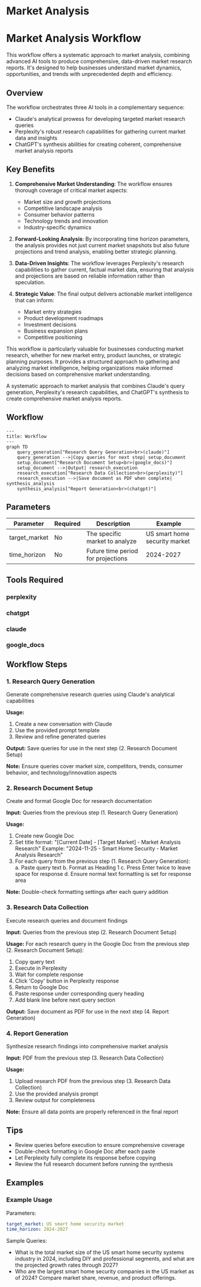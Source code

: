 # Market Analysis

# Market Analysis Workflow

This workflow offers a systematic approach to market analysis, combining advanced AI tools to produce comprehensive, data-driven market research reports. It's designed to help businesses understand market dynamics, opportunities, and trends with unprecedented depth and efficiency.

## Overview

The workflow orchestrates three AI tools in a complementary sequence:

- Claude's analytical prowess for developing targeted market research queries
- Perplexity's robust research capabilities for gathering current market data and insights
- ChatGPT's synthesis abilities for creating coherent, comprehensive market analysis reports

## Key Benefits

1. **Comprehensive Market Understanding**: The workflow ensures thorough coverage of critical market aspects:
   - Market size and growth projections
   - Competitive landscape analysis
   - Consumer behavior patterns
   - Technology trends and innovation
   - Industry-specific dynamics

2. **Forward-Looking Analysis**: By incorporating time horizon parameters, the analysis provides not just current market snapshots but also future projections and trend analysis, enabling better strategic planning.

3. **Data-Driven Insights**: The workflow leverages Perplexity's research capabilities to gather current, factual market data, ensuring that analysis and projections are based on reliable information rather than speculation.

4. **Strategic Value**: The final output delivers actionable market intelligence that can inform:
   - Market entry strategies
   - Product development roadmaps
   - Investment decisions
   - Business expansion plans
   - Competitive positioning

This workflow is particularly valuable for businesses conducting market research, whether for new market entry, product launches, or strategic planning purposes. It provides a structured approach to gathering and analyzing market intelligence, helping organizations make informed decisions based on comprehensive market understanding.


A systematic approach to market analysis that combines Claude's query generation, Perplexity's research capabilities, and ChatGPT's synthesis to create comprehensive market analysis reports.

## Workflow

```mermaid
---
title: Workflow
---
graph TD
    query_generation["Research Query Generation<br>(claude)"]
    query_generation -->|Copy queries for next step| setup_document
    setup_document["Research Document Setup<br>(google_docs)"]
    setup_document -->|Output| research_execution
    research_execution["Research Data Collection<br>(perplexity)"]
    research_execution -->|Save document as PDF when complete| synthesis_analysis
    synthesis_analysis["Report Generation<br>(chatgpt)"]

```

## Parameters

| Parameter | Required | Description | Example |
|-----------|----------|-------------|----------|
| target_market | No | The specific market to analyze | US smart home security market |
| time_horizon | No | Future time period for projections | 2024-2027 |


## Tools Required

### perplexity


### chatgpt


### claude


### google_docs




## Workflow Steps
### 1. Research Query Generation

Generate comprehensive research queries using Claude's analytical capabilities

**Usage:**
1. Create a new conversation with Claude
2. Use the provided prompt template
3. Review and refine generated queries


**Output:** Save queries for use in the next step (2. Research Document Setup)

**Note:** Ensure queries cover market size, competitors, trends, consumer behavior, and technology/innovation aspects

### 2. Research Document Setup

Create and format Google Doc for research documentation

**Input:** Queries from the previous step (1. Research Query Generation)

**Usage:**
1. Create new Google Doc
2. Set title format: "[Current Date] - [Target Market] - Market Analysis Research"
   Example: "2024-11-25 - Smart Home Security - Market Analysis Research"
3. For each query from the previous step (1. Research Query Generation):
   a. Paste query text
   b. Format as Heading 1
   c. Press Enter twice to leave space for response
   d. Ensure normal text formatting is set for response area


**Note:** Double-check formatting settings after each query addition

### 3. Research Data Collection

Execute research queries and document findings

**Input:** Queries from the previous step (2. Research Document Setup)

**Usage:**
For each research query in the Google Doc from the previous step (2. Research Document Setup):
1. Copy query text
2. Execute in Perplexity
3. Wait for complete response
4. Click 'Copy' button in Perplexity response
5. Return to Google Doc
6. Paste response under corresponding query heading
7. Add blank line before next query section


**Output:** Save document as PDF for use in the next step (4. Report Generation)

### 4. Report Generation

Synthesize research findings into comprehensive market analysis

**Input:** PDF from the previous step (3. Research Data Collection)

**Usage:**
1. Upload research PDF from the previous step (3. Research Data Collection)
2. Use the provided analysis prompt
3. Review output for completeness


**Note:** Ensure all data points are properly referenced in the final report

## Tips

- Review queries before execution to ensure comprehensive coverage
- Double-check formatting in Google Doc after each paste
- Let Perplexity fully complete its response before copying
- Review the full research document before running the synthesis

## Examples

### Example Usage

Parameters:
```yaml
target_market: US smart home security market
time_horizon: 2024-2027
```

Sample Queries:
- What is the total market size of the US smart home security systems industry in 2024, including DIY and professional segments, and what are the projected growth rates through 2027?
- Who are the largest smart home security companies in the US market as of 2024? Compare market share, revenue, and product offerings.

